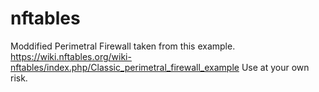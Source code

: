 # nftables
Moddified Perimetral Firewall taken from this example.
https://wiki.nftables.org/wiki-nftables/index.php/Classic_perimetral_firewall_example
Use at your own risk.
